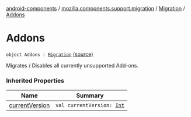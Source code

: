 [android-components](../../index.md) / [mozilla.components.support.migration](../index.md) / [Migration](index.md) / [Addons](./-addons.md)

# Addons

`object Addons : `[`Migration`](index.md) [(source)](https://github.com/mozilla-mobile/android-components/blob/master/components/support/migration/src/main/java/mozilla/components/support/migration/FennecMigrator.kt#L78)

Migrates / Disables all currently unsupported Add-ons.

### Inherited Properties

| Name | Summary |
|---|---|
| [currentVersion](current-version.md) | `val currentVersion: `[`Int`](https://kotlinlang.org/api/latest/jvm/stdlib/kotlin/-int/index.html) |
